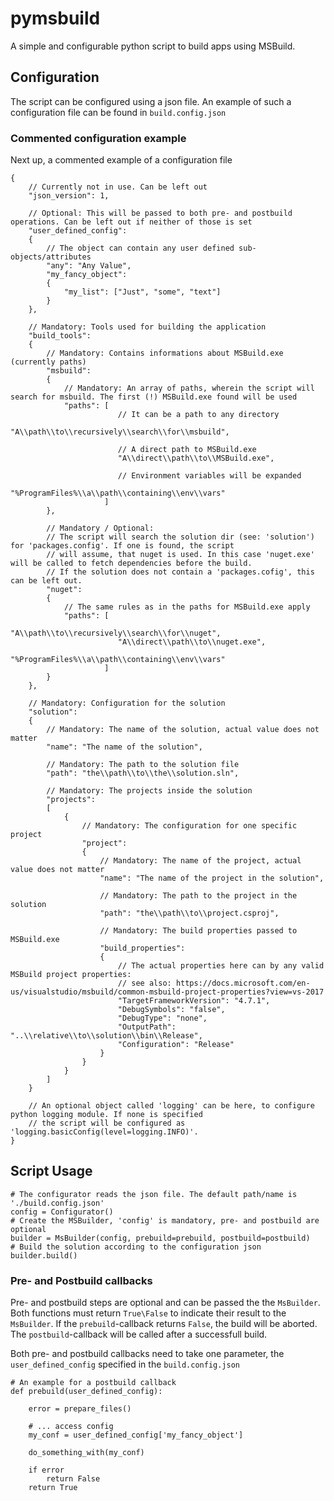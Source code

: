 # pymsbuild
A simple and configurable python script to build apps using MSBuild.

## Configuration
The script can be configured using a json file. An example of such a configuration file can be found in `build.config.json`

### Commented configuration example

Next up, a commented example of a configuration file

    {
        // Currently not in use. Can be left out
        "json_version": 1,
        
        // Optional: This will be passed to both pre- and postbuild operations. Can be left out if neither of those is set
        "user_defined_config":
        {
            // The object can contain any user defined sub-objects/attributes
            "any": "Any Value",
            "my_fancy_object":
            {
                "my_list": ["Just", "some", "text"]
            }
        },
        
        // Mandatory: Tools used for building the application
        "build_tools":
        {   
            // Mandatory: Contains informations about MSBuild.exe (currently paths)
            "msbuild":
            {
                // Mandatory: An array of paths, wherein the script will search for msbuild. The first (!) MSBuild.exe found will be used 
                "paths": [
                            // It can be a path to any directory
                            "A\\path\\to\\recursively\\search\\for\\msbuild",
                            
                            // A direct path to MSBuild.exe
                            "A\\direct\\path\\to\\MSBuild.exe",
                            
                            // Environment variables will be expanded
                            "%ProgramFiles%\\a\\path\\containing\\env\\vars"
                         ]
            },
            
            // Mandatory / Optional:
            // The script will search the solution dir (see: 'solution') for 'packages.config'. If one is found, the script
            // will assume, that nuget is used. In this case 'nuget.exe' will be called to fetch dependencies before the build.
            // If the solution does not contain a 'packages.cofig', this can be left out.
            "nuget":
            {
                // The same rules as in the paths for MSBuild.exe apply
                "paths": [
                            "A\\path\\to\\recursively\\search\\for\\nuget",
                            "A\\direct\\path\\to\\nuget.exe",
                            "%ProgramFiles%\\a\\path\\containing\\env\\vars"
                         ]
            }
        },
        
        // Mandatory: Configuration for the solution
        "solution":
        {
            // Mandatory: The name of the solution, actual value does not matter
            "name": "The name of the solution",
            
            // Mandatory: The path to the solution file
            "path": "the\\path\\to\\the\\solution.sln",
            
            // Mandatory: The projects inside the solution
            "projects":
            [
                {
                    // Mandatory: The configuration for one specific project
                    "project":
                    {
                        // Mandatory: The name of the project, actual value does not matter
                        "name": "The name of the project in the solution",
                        
                        // Mandatory: The path to the project in the solution
                        "path": "the\\path\\to\\project.csproj",
                        
                        // Mandatory: The build properties passed to MSBuild.exe
                        "build_properties":
                        {
                            // The actual properties here can by any valid MSBuild project properties:
                            // see also: https://docs.microsoft.com/en-us/visualstudio/msbuild/common-msbuild-project-properties?view=vs-2017
                            "TargetFrameworkVersion": "4.7.1",
                            "DebugSymbols": "false",
                            "DebugType": "none",
                            "OutputPath": "..\\relative\\to\\solution\\bin\\Release",
                            "Configuration": "Release"
                        }
                    }
                }
            ]
        }
        
        // An optional object called 'logging' can be here, to configure python logging module. If none is specified
        // the script will be configured as 'logging.basicConfig(level=logging.INFO)'.
    }
    
## Script Usage

    # The configurator reads the json file. The default path/name is './build.config.json'
    config = Configurator()
    # Create the MSBuilder, 'config' is mandatory, pre- and postbuild are optional
    builder = MsBuilder(config, prebuild=prebuild, postbuild=postbuild)
    # Build the solution according to the configuration json
    builder.build()
    
### Pre- and Postbuild callbacks

Pre- and postbuild steps are optional and can be passed the the `MsBuilder`. Both functions must return `True\False` to indicate their result to the `MsBuilder`. If the `prebuild`-callback returns `False`, the build will be aborted. The `postbuild`-callback will be called after a successfull build.

Both pre- and postbuild callbacks need to take one parameter, the `user_defined_config` specified in the `build.config.json`
    
    # An example for a postbuild callback
    def prebuild(user_defined_config):

        error = prepare_files()
        
        # ... access config
        my_conf = user_defined_config['my_fancy_object']
        
        do_something_with(my_conf)
        
        if error
            return False
        return True
